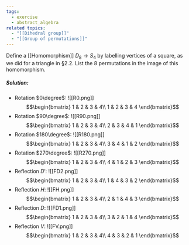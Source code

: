 ```yaml
---
tags:
  - exercise
  - abstract_algebra
related topics:
  - "[[Dihedral group]]"
  - "[[Group of permutations]]"
---
```

Define a [[Homomorphism]] $D_8 \to S_4$ by labelling vertices of a square, as we did for a triangle in §2.2. List the 8 permutations in the image of this homomorphism.
##### Solution:
- Rotation $0\degree$:
	![[R0.png]]
	$$\begin{bmatrix}
		1 & 2 & 3 & 4\\
		1 & 2 & 3 & 4
	\end{bmatrix}$$
- Rotation $90\degree$:
	![[R90.png]]
	$$\begin{bmatrix}
		1 & 2 & 3 & 4\\
		2 & 3 & 4 & 1
	\end{bmatrix}$$
- Rotation $180\degree$:
	![[R180.png]]
	$$\begin{bmatrix}
		1 & 2 & 3 & 4\\
		3 & 4 & 1 & 2
	\end{bmatrix}$$
- Rotation $270\degree$:
	![[R270.png]]
	$$\begin{bmatrix}
		1 & 2 & 3 & 4\\
		4 & 1 & 2 & 3
	\end{bmatrix}$$
- Reflection $D'$:
	![[FD2.png]]
	$$\begin{bmatrix}
		1 & 2 & 3 & 4\\
		1 & 4 & 3 & 2
	\end{bmatrix}$$
- Reflection $H$:
	![[FH.png]]
	$$\begin{bmatrix}
		1 & 2 & 3 & 4\\
		2 & 1 & 4 & 3
	\end{bmatrix}$$
- Reflection $D$:
	![[FD1.png]]
	$$\begin{bmatrix}
		1 & 2 & 3 & 4\\
		3 & 2 & 1 & 4
	\end{bmatrix}$$
- Reflection $V$:
	![[FV.png]]
	$$\begin{bmatrix}
		1 & 2 & 3 & 4\\
		4 & 3 & 2 & 1
	\end{bmatrix}$$